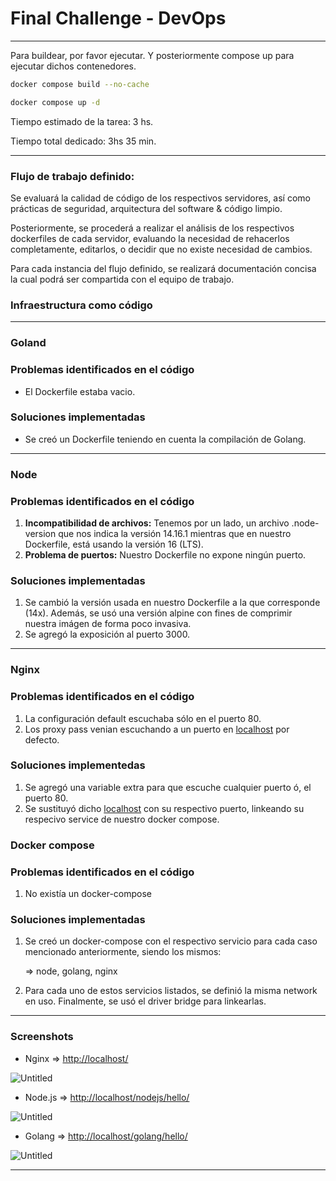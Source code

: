 # Final Challenge - DevOps

---

Para buildear, por favor ejecutar. Y posteriormente compose up para ejecutar dichos contenedores.

```bash
docker compose build --no-cache

docker compose up -d
```

Tiempo estimado de la tarea: 3 hs.

Tiempo total dedicado: 3hs 35 min.

---

### Flujo de trabajo definido:

Se evaluará la calidad de código de los respectivos servidores, así como prácticas de seguridad, arquitectura del software & código limpio.

Posteriormente, se procederá a realizar el análisis de los respectivos dockerfiles de cada servidor, evaluando la necesidad de rehacerlos completamente, editarlos, o decidir que no existe necesidad de cambios.

Para cada instancia del flujo definido, se realizará documentación concisa la cual podrá ser compartida con el equipo de trabajo.

### Infraestructura como código

---

### Goland

### Problemas identificados en el código

- El Dockerfile estaba vacio.

### Soluciones implementadas

- Se creó un Dockerfile teniendo en cuenta la compilación de Golang.

---

### Node

### Problemas identificados en el código

1. **Incompatibilidad de archivos:** Tenemos por un lado, un archivo .node-version que nos indica la versión 14.16.1 mientras que en nuestro Dockerfile, está usando la versión 16 (LTS).
2. **Problema de puertos:** Nuestro Dockerfile no expone ningún puerto.

### Soluciones implementadas

1. Se cambió la versión usada en nuestro Dockerfile a la que corresponde (14x). Además, se usó una versión alpine con fines de comprimir nuestra imágen de forma poco invasiva.
2. Se agregó la exposición al puerto 3000.

---

### Nginx

### Problemas identificados en el código

1. La configuración default escuchaba sólo en el puerto 80.
2. Los proxy pass venian escuchando a un puerto en [localhost](http://localhost) por defecto.

### Soluciones implementedas

1. Se agregó una variable extra para que escuche cualquier puerto ó, el puerto 80.
2. Se sustituyó dicho [localhost](http://localhost) con su respectivo puerto, linkeando su respecivo service de nuestro docker compose.

### Docker compose

### Problemas identificados en el código

1. No existía un docker-compose

### Soluciones implementadas

1. Se creó un docker-compose con el respectivo servicio para cada caso mencionado anteriormente, siendo los mismos:

   ⇒ node, golang, nginx

1. Para cada uno de estos servicios listados, se definió la misma network en uso. Finalmente, se usó el driver bridge para linkearlas.

---

### Screenshots

- Nginx ⇒ [http://localhost/](http://localhost/)

![Untitled](https://brahianpdev.notion.site/image/https%3A%2F%2Fs3-us-west-2.amazonaws.com%2Fsecure.notion-static.com%2Fdd877f5c-2c48-4198-82c3-345564dd2e88%2FUntitled.png?table=block&id=112b8f76-500d-4f01-af6a-679490cf00d1&spaceId=57ef2f6c-1f04-46fb-8559-b3ef312ed19b&width=2000&userId=&cache=v2)

- Node.js ⇒ [http://localhost/nodejs/hello/](http://localhost/nodejs/hello/)

![Untitled](https://brahianpdev.notion.site/image/https%3A%2F%2Fs3-us-west-2.amazonaws.com%2Fsecure.notion-static.com%2F477524a4-22e4-4068-9eb7-fe18ebb6a895%2FUntitled.png?table=block&id=d942a186-e791-4a34-b1eb-a1bb08043bc9&spaceId=57ef2f6c-1f04-46fb-8559-b3ef312ed19b&width=2000&userId=&cache=v2)

- Golang ⇒ [http://localhost/golang/hello/](http://localhost/golang/hello/)

![Untitled](https://brahianpdev.notion.site/image/https%3A%2F%2Fs3-us-west-2.amazonaws.com%2Fsecure.notion-static.com%2F10f4c045-399c-40bf-960b-9a7f02f8942a%2FUntitled.png?table=block&id=85aad126-1515-4ade-95df-9980c32374d5&spaceId=57ef2f6c-1f04-46fb-8559-b3ef312ed19b&width=2000&userId=&cache=v2)

---
